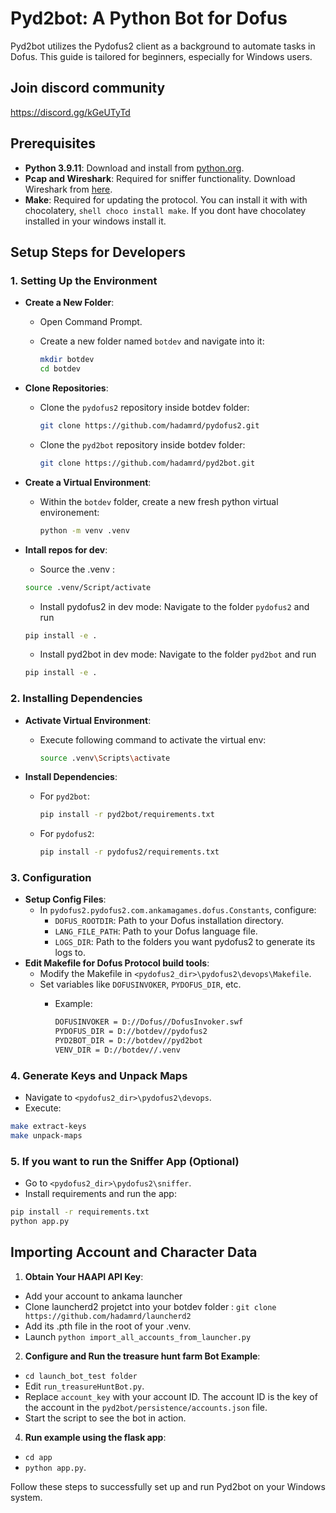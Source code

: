 # Pyd2bot: A Python Bot for Dofus

Pyd2bot utilizes the Pydofus2 client as a background to automate tasks in Dofus. This guide is tailored for beginners, especially for Windows users.

## Join discord community

<https://discord.gg/kGeUTyTd>

## Prerequisites

- **Python 3.9.11**: Download and install from [python.org](https://www.python.org/downloads/release/python-3911/).
- **Pcap and Wireshark**: Required for sniffer functionality. Download Wireshark from [here](https://www.wireshark.org/download.html).
- **Make**: Required for updating the protocol. You can install it with with chocolatery, ```shell choco install make```. If you dont have chocolatey installed in your windows install it.

## Setup Steps for Developers

### 1. Setting Up the Environment

- **Create a New Folder**:
  - Open Command Prompt.
  - Create a new folder named `botdev` and navigate into it:

    ```bash
    mkdir botdev
    cd botdev
    ```

- **Clone Repositories**:
  - Clone the `pydofus2` repository inside botdev folder:

    ```bash
    git clone https://github.com/hadamrd/pydofus2.git
    ```

  - Clone the `pyd2bot` repository inside botdev folder:

    ```bash
    git clone https://github.com/hadamrd/pyd2bot.git
    ```

- **Create a Virtual Environment**:
  - Within the `botdev` folder, create a new fresh python virtual environement:

    ```bash
    python -m venv .venv
    ```

- **Intall repos for dev**:
  - Source the .venv :

   ```bash
   source .venv/Script/activate
    ```

  - Install pydofus2 in dev mode:
  Navigate to the folder `pydofus2` and run

  ```bash
  pip install -e .
  ```

  - Install pyd2bot in dev mode:
  Navigate to the folder `pyd2bot` and run

  ```bash
  pip install -e .
  ```

### 2. Installing Dependencies

- **Activate Virtual Environment**:
  - Execute following command to activate the virtual env:

    ```bash
    source .venv\Scripts\activate
    ```

- **Install Dependencies**:
  - For `pyd2bot`:

    ```bash
    pip install -r pyd2bot/requirements.txt
    ```

  - For `pydofus2`:

    ```bash
    pip install -r pydofus2/requirements.txt
    ```

### 3. Configuration

- **Setup Config Files**:
  - In `pydofus2.pydofus2.com.ankamagames.dofus.Constants`, configure:
    - `DOFUS_ROOTDIR`: Path to your Dofus installation directory.
    - `LANG_FILE_PATH`: Path to your Dofus language file.
    - `LOGS_DIR`: Path to the folders you want pydofus2 to generate its logs to.
- **Edit Makefile for Dofus Protocol build tools**:
  - Modify the Makefile in `<pydofus2_dir>\pydofus2\devops\Makefile`.
  - Set variables like `DOFUSINVOKER`, `PYDOFUS_DIR`, etc.
    - Example:

      ```bash
      DOFUSINVOKER = D://Dofus//DofusInvoker.swf
      PYDOFUS_DIR = D://botdev//pydofus2
      PYD2BOT_DIR = D://botdev//pyd2bot
      VENV_DIR = D://botdev//.venv
      ```

### 4. Generate Keys and Unpack Maps

- Navigate to `<pydofus2_dir>\pydofus2\devops`.
- Execute:

```bash
make extract-keys
make unpack-maps
```

### 5. If you want to run the Sniffer App (Optional)

- Go to `<pydofus2_dir>\pydofus2\sniffer`.
- Install requirements and run the app:

```bash
pip install -r requirements.txt
python app.py
```

## Importing Account and Character Data

1. **Obtain Your HAAPI API Key**:

- Add your account to ankama launcher
- Clone launcherd2 projetct into your botdev folder : ```git clone https://github.com/hadamrd/launcherd2```
- Add its .pth file in the root of your .venv.
- Launch `python import_all_accounts_from_launcher.py`

2. **Configure and Run the treasure hunt farm Bot Example**:

- `cd launch_bot_test folder`
- Edit `run_treasureHuntBot.py`.
- Replace `account_key` with your account ID. The account ID is the key of the account in the `pyd2bot/persistence/accounts.json` file.
- Start the script to see the bot in action.

4. **Run example using the flask app**:

- `cd app`
- `python app.py`.

Follow these steps to successfully set up and run Pyd2bot on your Windows system.
